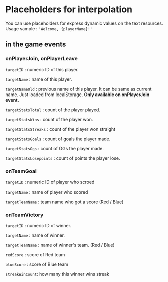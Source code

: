 # Placeholders for interpolation
You can use placeholders for express dynamic values on the text resources.
Usage sample : `'Welcome, {playerName}!'`

## in the game events
### onPlayerJoin, onPlayerLeave
`targetID` : numeric ID of this player.

`targetName` : name of this player.

`targetNameOld` : previous name of this player. It can be same as current name. Just loaded from localStorage. **Only available on onPlayerJoin event.**

`targetStatsTotal` : count of the player played.

`targetStatsWins` : count of the player won.

`targetStatsStreaks` : count of the player won straight

`targetStatsGoals` : count of goals the player made.

`targetStatsOgs` : count of OGs the player made.

`targetStatsLosepoints` : count of points the player lose.

### onTeamGoal
`targetID` : numeric ID of player who scroed

`targetName` : name of player who scored

`targetTeamName` : team name who got a score (Red / Blue)


### onTeamVictory

`targetID` : numeric ID of winner.

`targetName` : name of winner.

`targetTeamName` : name of winner's team. (Red / Blue)

`redScore` : score of Red team

`blueScore` : score of Blue team

`streakWinCount`: how many this winner wins streak 